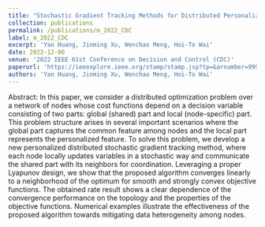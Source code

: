 ```yaml
---
title: "Stochastic Gradient Tracking Methods for Distributed Personalized Optimization over Networks"
collection: publications
permalink: /publications/m_2022_CDC
label: m_2022_CDC
excerpt: 'Yan Huang, Jinming Xu, Wenchao Meng, Hoi-To Wai'
date: 2022-12-06
venue: '2022 IEEE 61st Conference on Decision and Control (CDC)'
paperurl: 'https://ieeexplore.ieee.org/stamp/stamp.jsp?tp=&arnumber=9992793'
authors: 'Yan Huang, Jinming Xu, Wenchao Meng, Hoi-To Wai'
---
```


Abstract: In this paper, we consider a distributed optimization problem over a network of nodes whose cost functions depend on a decision variable consisting of two parts: global (shared) part and local (node-specific) part. This problem structure arises in several important scenarios where the global part captures the common feature among nodes and the local part represents the personalized feature. To solve this problem, we develop a new personalized distributed stochastic gradient tracking method, where each node locally updates variables in a stochastic way and communicate the shared part with its neighbors for coordination. Leveraging a proper Lyapunov design, we show that the proposed algorithm converges linearly to a neighborhood of the optimum for smooth and strongly convex objective functions. The obtained rate result shows a clear dependence of the convergence performance on the topology and the properties of the objective functions. Numerical examples illustrate the effectiveness of the proposed algorithm towards mitigating data heterogeneity among nodes.

